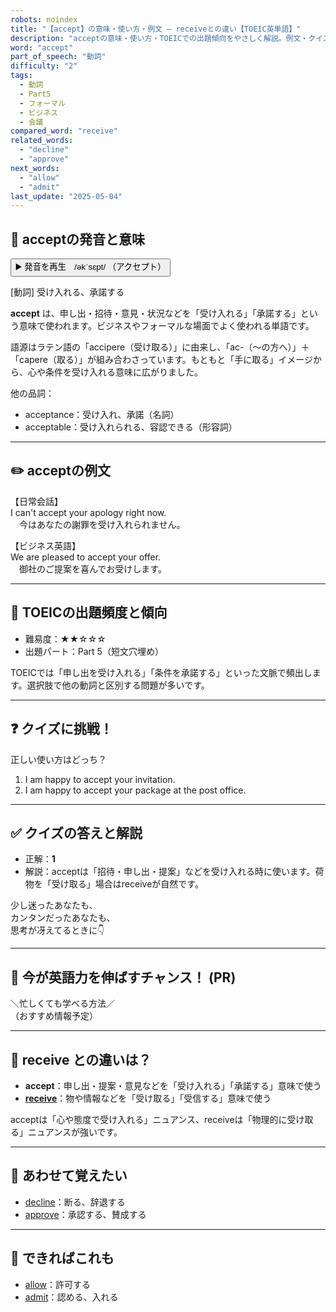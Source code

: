 ```yaml
---
robots: noindex
title: "【accept】の意味・使い方・例文 ― receiveとの違い【TOEIC英単語】"
description: "acceptの意味・使い方・TOEICでの出題傾向をやさしく解説。例文・クイズ付きでreceiveとの違いもわかりやすく学べます。"
word: "accept"
part_of_speech: "動詞"
difficulty: "2"
tags:
  - 動詞
  - Part5
  - フォーマル
  - ビジネス
  - 会議
compared_word: "receive"
related_words:
  - "decline"
  - "approve"
next_words:
  - "allow"
  - "admit"
last_update: "2025-05-04"
---
```


## 🔰 acceptの発音と意味

<button class="play-audio" onclick="playTTS('accept')">
  <span class="play-audio-main">
    ▶️ 発音を再生　/əkˈsɛpt/
  </span>
  <span class="play-audio-sub">
    （アクセプト）
  </span>
</button>

[動詞] 受け入れる、承諾する

**accept** は、申し出・招待・意見・状況などを「受け入れる」「承諾する」という意味で使われます。ビジネスやフォーマルな場面でよく使われる単語です。

語源はラテン語の「accipere（受け取る）」に由来し、「ac-（～の方へ）」＋「capere（取る）」が組み合わさっています。もともと「手に取る」イメージから、心や条件を受け入れる意味に広がりました。

他の品詞：  
- acceptance：受け入れ、承諾（名詞）
- acceptable：受け入れられる、容認できる（形容詞）

---

## ✏️ acceptの例文

【日常会話】  
I can't accept your apology right now.  
　今はあなたの謝罪を受け入れられません。

【ビジネス英語】  
We are pleased to accept your offer.  
　御社のご提案を喜んでお受けします。

---

## 🎯 TOEICの出題頻度と傾向

- 難易度：★★☆☆☆
- 出題パート：Part 5（短文穴埋め）

TOEICでは「申し出を受け入れる」「条件を承諾する」といった文脈で頻出します。選択肢で他の動詞と区別する問題が多いです。

---

## ❓ クイズに挑戦！

正しい使い方はどっち？

1. I am happy to accept your invitation.  
2. I am happy to accept your package at the post office.

---

## ✅ クイズの答えと解説

- 正解：**1**
- 解説：acceptは「招待・申し出・提案」などを受け入れる時に使います。荷物を「受け取る」場合はreceiveが自然です。

少し迷ったあなたも、  
カンタンだったあなたも、  
思考が冴えてるときに👇️

---

## 🚀 今が英語力を伸ばすチャンス！ (PR)

<div class="info-center">
＼忙しくても学べる方法／<br>  
（おすすめ情報予定）
</div>

---

## 🤔  receive との違いは？

- **accept**：申し出・提案・意見などを「受け入れる」「承諾する」意味で使う
- **[receive](/receive)**：物や情報などを「受け取る」「受信する」意味で使う

acceptは「心や態度で受け入れる」ニュアンス、receiveは「物理的に受け取る」ニュアンスが強いです。

---

## 🧩 あわせて覚えたい

- [decline](/decline)：断る、辞退する
- [approve](/approve)：承認する、賛成する

---

## 📖 できればこれも

- [allow](/allow)：許可する
- [admit](/admit)：認める、入れる

<!-- cvid: aid15_bid30 -->
